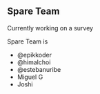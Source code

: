 ## Spare Team

Currently working on a survey

Spare Team is
* @epikkoder
* @himalchoi
* @estebanuribe
* Miguel G
* Joshi
